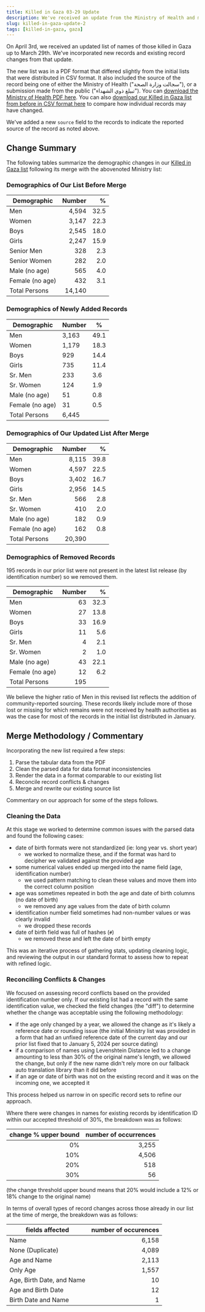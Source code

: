 ```yaml
---
title: Killed in Gaza 03-29 Update
description: We've received an update from the Ministry of Health and merged those changes with our existing list.
slug: killed-in-gaza-update-2
tags: [killed-in-gaza, gaza]
---
```


On April 3rd, we received an updated list of names of those killed in Gaza up to March 29th. We've incorporated new records and existing record changes from that update.

The new list was in a PDF format that differed slightly from the initial lists that were distributed in CSV format. It also included the source of the record being one of either the Ministry of Health ("سجالت وزارة الصحة"), or a submission made from the public ("تبيلغ ذوي الشهداء"). You can <a href="/sources/20240329gaza.pdf">download the Ministry of Health PDF here</a>. You can also <a href="/sources/20240413killed-in-gaza.csv">download our Killed in Gaza list from before in CSV format here</a> to compare how individual records may have changed.

We've added a new `source` field to the records to indicate the reported source of the record as noted above.

## Change Summary

The following tables summarize the demographic changes in our [Killed in Gaza list](/docs/killed-in-gaza) following its merge with the abovenoted Ministry list:

### Demographics of Our List Before Merge

| Demographic     | Number |    % |
| --------------- | -----: | ---: |
| Men             |  4,594 | 32.5 |
| Women           |  3,147 | 22.3 |
| Boys            |  2,545 | 18.0 |
| Girls           |  2,247 | 15.9 |
| Senior Men      |    328 |  2.3 |
| Senior Women    |    282 |  2.0 |
| Male (no age)   |    565 |  4.0 |
| Female (no age) |    432 |  3.1 |
| Total Persons   | 14,140 |      |

### Demographics of Newly Added Records

| Demographic     | Number | %    |
| --------------- | ------ | ---- |
| Men             | 3,163  | 49.1 |
| Women           | 1,179  | 18.3 |
| Boys            | 929    | 14.4 |
| Girls           | 735    | 11.4 |
| Sr. Men         | 233    | 3.6  |
| Sr. Women       | 124    | 1.9  |
| Male (no age)   | 51     | 0.8  |
| Female (no age) | 31     | 0.5  |
| Total Persons   | 6,445  |      |

### Demographics of Our Updated List After Merge

| Demographic     | Number |    % |
| --------------- | -----: | ---: |
| Men             |  8,115 | 39.8 |
| Women           |  4,597 | 22.5 |
| Boys            |  3,402 | 16.7 |
| Girls           |  2,956 | 14.5 |
| Sr. Men         |    566 |  2.8 |
| Sr. Women       |    410 |  2.0 |
| Male (no age)   |    182 |  0.9 |
| Female (no age) |    162 |  0.8 |
| Total Persons   | 20,390 |      |

### Demographics of Removed Records

195 records in our prior list were not present in the latest list release (by identification number) so we removed them.

| Demographic     | Number |    % |
| --------------- | -----: | ---: |
| Men             |     63 | 32.3 |
| Women           |     27 | 13.8 |
| Boys            |     33 | 16.9 |
| Girls           |     11 |  5.6 |
| Sr. Men         |      4 |  2.1 |
| Sr. Women       |      2 |  1.0 |
| Male (no age)   |     43 | 22.1 |
| Female (no age) |     12 |  6.2 |
| Total Persons   |    195 |      |

We believe the higher ratio of Men in this revised list reflects the addition of community-reported sourcing. These records likely include more of those lost or missing for which remains were not received by health authorities as was the case for most of the records in the initial list distributed in January.

## Merge Methodology / Commentary

Incorporating the new list required a few steps:

1. Parse the tabular data from the PDF
1. Clean the parsed data for data format inconsistencies
1. Render the data in a format comparable to our existing list
1. Reconcile record conflicts & changes
1. Merge and rewrite our existing source list

Commentary on our approach for some of the steps follows.

### Cleaning the Data

At this stage we worked to determine common issues with the parsed data and found the following cases:

- date of birth formats were not standardized (ie: long year vs. short year)
  - we worked to normalize these, and if the format was hard to decipher we validated against the provided age
- some numerical values ended up merged into the name field (age, identification number)
  - we used pattern matching to clean these values and move them into the correct column position
- age was sometimes repeated in both the age and date of birth columns (no date of birth)
  - we removed any age values from the date of birth column
- identification number field sometimes had non-number values or was clearly invalid
  - we dropped these records
- date of birth field was full of hashes (`#`)
  - we removed these and left the date of birth empty

This was an iterative process of gathering stats, updating cleaning logic, and reviewing the output in our standard format to assess how to repeat with refined logic.

### Reconciling Conflicts & Changes

We focused on assessing record conflicts based on the provided identification number only. If our existing list had a record with the same identification value, we checked the field changes (the "diff") to determine whether the change was acceptable using the following methodology:

- if the age only changed by a year, we allowed the change as it's likely a reference date or rounding issue (the initial Ministry list was provided in a form that had an unfixed reference date of the current day and our prior list fixed that to January 5, 2024 per source dating)
- if a comparison of names using Levenshtein Distance led to a change amounting to less than 30% of the original name's length, we allowed the change, but only if the new name didn't rely more on our fallback auto translation library than it did before
- if an age or date of birth was not on the existing record and it was on the incoming one, we accepted it

This process helped us narrow in on specific record sets to refine our approach.

Where there were changes in names for existing records by identification ID within our accepted threshold of 30%, the breakdown was as follows:

| change % upper bound | number of occurrences |
| -------------------: | --------------------: |
|                   0% |                 3,255 |
|                  10% |                 4,506 |
|                  20% |                   518 |
|                  30% |                    56 |

(the change threshold upper bound means that 20% would include a 12% or 18% change to the original name)

In terms of overall types of record changes across those already in our list at the time of merge, the breakdown was as follows:

| fields affected           | number of occurences |
| ------------------------- | -------------------: |
| Name                      |                6,158 |
| None (Duplicate)          |                4,089 |
| Age and Name              |                2,113 |
| Only Age                  |                1,557 |
| Age, Birth Date, and Name |                   10 |
| Age and Birth Date        |                   12 |
| Birth Date and Name       |                    1 |
